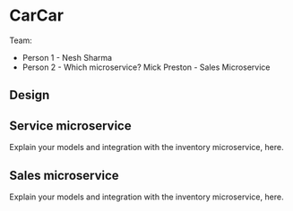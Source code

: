 # CarCar

Team:

* Person 1 - Nesh Sharma
* Person 2 - Which microservice?
Mick Preston - Sales Microservice

## Design

## Service microservice

Explain your models and integration with the inventory
microservice, here.

## Sales microservice

Explain your models and integration with the inventory
microservice, here.
